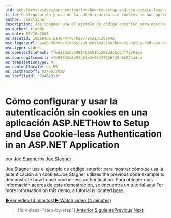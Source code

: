 ```yaml
---
uid: web-forms/videos/authentication/how-to-setup-and-use-cookie-less-authentication-in-an-aspnet-application
title: Configuración y uso de la autenticación sin cookies en una aplicación ASP.NET | Microsoft Docs
author: JoeStagner
description: Joe Stagner usa el ejemplo de código anterior para mostrar cómo se usa la autenticación sin cookies. Para obtener más información acerca de esta demostración, se encuentra un tutorial...
ms.author: riande
ms.date: 07/16/2008
ms.assetid: 10ba9106-514c-4776-8277-9c31312ceed2
msc.legacyurl: /web-forms/videos/authentication/how-to-setup-and-use-cookie-less-authentication-in-an-aspnet-application
msc.type: video
ms.openlocfilehash: ff6e21dad7598146a681615913dcbd37f72001ee
ms.sourcegitcommit: e7e91932a6e91a63e2e46417626f39d6b244a3ab
ms.translationtype: MT
ms.contentlocale: es-ES
ms.lasthandoff: 03/06/2020
ms.locfileid: "78462313"
---
```

# <a name="how-to-setup-and-use-cookie-less-authentication-in-an-aspnet-application"></a><span data-ttu-id="878c1-104">Cómo configurar y usar la autenticación sin cookies en una aplicación ASP.NET</span><span class="sxs-lookup"><span data-stu-id="878c1-104">How to Setup and Use Cookie-less Authentication in an ASP.NET Application</span></span>

<span data-ttu-id="878c1-105">por [Joe Stagner](https://github.com/JoeStagner)</span><span class="sxs-lookup"><span data-stu-id="878c1-105">by [Joe Stagner](https://github.com/JoeStagner)</span></span>

<span data-ttu-id="878c1-106">Joe Stagner usa el ejemplo de código anterior para mostrar cómo se usa la autenticación sin cookies.</span><span class="sxs-lookup"><span data-stu-id="878c1-106">Joe Stagner utilizes the previous code example to demonstrate how to use cookie-less authentication.</span></span> <span data-ttu-id="878c1-107">Para obtener más información acerca de esta demostración, se encuentra un tutorial [aquí](../../overview/older-versions-security/introduction/forms-authentication-configuration-and-advanced-topics-vb.md).</span><span class="sxs-lookup"><span data-stu-id="878c1-107">For more information on this demo, a tutorial is located [here](../../overview/older-versions-security/introduction/forms-authentication-configuration-and-advanced-topics-vb.md).</span></span>

[<span data-ttu-id="878c1-108">&#9654;Ver vídeo (4 minutos)</span><span class="sxs-lookup"><span data-stu-id="878c1-108">&#9654; Watch video (4 minutes)</span></span>](https://channel9.msdn.com/Blogs/ASP-NET-Site-Videos/how-to-setup-and-use-cookie-less-authentication-in-an-aspnet-application)

> [!div class="step-by-step"]
> <span data-ttu-id="878c1-109">[Anterior](how-to-change-the-forms-authentication-properties.md)
> [Siguiente](asp-forms-login-relocation.md)</span><span class="sxs-lookup"><span data-stu-id="878c1-109">[Previous](how-to-change-the-forms-authentication-properties.md)
[Next](asp-forms-login-relocation.md)</span></span>

